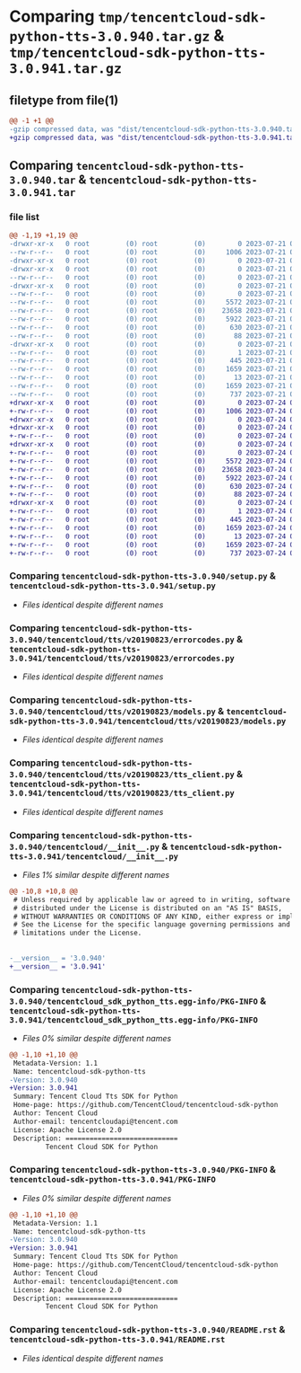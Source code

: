 # Comparing `tmp/tencentcloud-sdk-python-tts-3.0.940.tar.gz` & `tmp/tencentcloud-sdk-python-tts-3.0.941.tar.gz`

## filetype from file(1)

```diff
@@ -1 +1 @@
-gzip compressed data, was "dist/tencentcloud-sdk-python-tts-3.0.940.tar", last modified: Fri Jul 21 00:55:16 2023, max compression
+gzip compressed data, was "dist/tencentcloud-sdk-python-tts-3.0.941.tar", last modified: Mon Jul 24 00:47:30 2023, max compression
```

## Comparing `tencentcloud-sdk-python-tts-3.0.940.tar` & `tencentcloud-sdk-python-tts-3.0.941.tar`

### file list

```diff
@@ -1,19 +1,19 @@
-drwxr-xr-x   0 root         (0) root         (0)        0 2023-07-21 00:55:16.000000 tencentcloud-sdk-python-tts-3.0.940/
--rw-r--r--   0 root         (0) root         (0)     1006 2023-07-21 00:55:16.000000 tencentcloud-sdk-python-tts-3.0.940/setup.py
-drwxr-xr-x   0 root         (0) root         (0)        0 2023-07-21 00:55:16.000000 tencentcloud-sdk-python-tts-3.0.940/tencentcloud/
-drwxr-xr-x   0 root         (0) root         (0)        0 2023-07-21 00:55:16.000000 tencentcloud-sdk-python-tts-3.0.940/tencentcloud/tts/
--rw-r--r--   0 root         (0) root         (0)        0 2023-07-21 00:55:16.000000 tencentcloud-sdk-python-tts-3.0.940/tencentcloud/tts/__init__.py
-drwxr-xr-x   0 root         (0) root         (0)        0 2023-07-21 00:55:16.000000 tencentcloud-sdk-python-tts-3.0.940/tencentcloud/tts/v20190823/
--rw-r--r--   0 root         (0) root         (0)        0 2023-07-21 00:55:16.000000 tencentcloud-sdk-python-tts-3.0.940/tencentcloud/tts/v20190823/__init__.py
--rw-r--r--   0 root         (0) root         (0)     5572 2023-07-21 00:55:16.000000 tencentcloud-sdk-python-tts-3.0.940/tencentcloud/tts/v20190823/errorcodes.py
--rw-r--r--   0 root         (0) root         (0)    23658 2023-07-21 00:55:16.000000 tencentcloud-sdk-python-tts-3.0.940/tencentcloud/tts/v20190823/models.py
--rw-r--r--   0 root         (0) root         (0)     5922 2023-07-21 00:55:16.000000 tencentcloud-sdk-python-tts-3.0.940/tencentcloud/tts/v20190823/tts_client.py
--rw-r--r--   0 root         (0) root         (0)      630 2023-07-21 00:55:16.000000 tencentcloud-sdk-python-tts-3.0.940/tencentcloud/__init__.py
--rw-r--r--   0 root         (0) root         (0)       88 2023-07-21 00:55:16.000000 tencentcloud-sdk-python-tts-3.0.940/setup.cfg
-drwxr-xr-x   0 root         (0) root         (0)        0 2023-07-21 00:55:16.000000 tencentcloud-sdk-python-tts-3.0.940/tencentcloud_sdk_python_tts.egg-info/
--rw-r--r--   0 root         (0) root         (0)        1 2023-07-21 00:55:16.000000 tencentcloud-sdk-python-tts-3.0.940/tencentcloud_sdk_python_tts.egg-info/dependency_links.txt
--rw-r--r--   0 root         (0) root         (0)      445 2023-07-21 00:55:16.000000 tencentcloud-sdk-python-tts-3.0.940/tencentcloud_sdk_python_tts.egg-info/SOURCES.txt
--rw-r--r--   0 root         (0) root         (0)     1659 2023-07-21 00:55:16.000000 tencentcloud-sdk-python-tts-3.0.940/tencentcloud_sdk_python_tts.egg-info/PKG-INFO
--rw-r--r--   0 root         (0) root         (0)       13 2023-07-21 00:55:16.000000 tencentcloud-sdk-python-tts-3.0.940/tencentcloud_sdk_python_tts.egg-info/top_level.txt
--rw-r--r--   0 root         (0) root         (0)     1659 2023-07-21 00:55:16.000000 tencentcloud-sdk-python-tts-3.0.940/PKG-INFO
--rw-r--r--   0 root         (0) root         (0)      737 2023-07-21 00:55:16.000000 tencentcloud-sdk-python-tts-3.0.940/README.rst
+drwxr-xr-x   0 root         (0) root         (0)        0 2023-07-24 00:47:30.000000 tencentcloud-sdk-python-tts-3.0.941/
+-rw-r--r--   0 root         (0) root         (0)     1006 2023-07-24 00:47:29.000000 tencentcloud-sdk-python-tts-3.0.941/setup.py
+drwxr-xr-x   0 root         (0) root         (0)        0 2023-07-24 00:47:30.000000 tencentcloud-sdk-python-tts-3.0.941/tencentcloud/
+drwxr-xr-x   0 root         (0) root         (0)        0 2023-07-24 00:47:30.000000 tencentcloud-sdk-python-tts-3.0.941/tencentcloud/tts/
+-rw-r--r--   0 root         (0) root         (0)        0 2023-07-24 00:47:29.000000 tencentcloud-sdk-python-tts-3.0.941/tencentcloud/tts/__init__.py
+drwxr-xr-x   0 root         (0) root         (0)        0 2023-07-24 00:47:30.000000 tencentcloud-sdk-python-tts-3.0.941/tencentcloud/tts/v20190823/
+-rw-r--r--   0 root         (0) root         (0)        0 2023-07-24 00:47:29.000000 tencentcloud-sdk-python-tts-3.0.941/tencentcloud/tts/v20190823/__init__.py
+-rw-r--r--   0 root         (0) root         (0)     5572 2023-07-24 00:47:29.000000 tencentcloud-sdk-python-tts-3.0.941/tencentcloud/tts/v20190823/errorcodes.py
+-rw-r--r--   0 root         (0) root         (0)    23658 2023-07-24 00:47:29.000000 tencentcloud-sdk-python-tts-3.0.941/tencentcloud/tts/v20190823/models.py
+-rw-r--r--   0 root         (0) root         (0)     5922 2023-07-24 00:47:29.000000 tencentcloud-sdk-python-tts-3.0.941/tencentcloud/tts/v20190823/tts_client.py
+-rw-r--r--   0 root         (0) root         (0)      630 2023-07-24 00:47:29.000000 tencentcloud-sdk-python-tts-3.0.941/tencentcloud/__init__.py
+-rw-r--r--   0 root         (0) root         (0)       88 2023-07-24 00:47:30.000000 tencentcloud-sdk-python-tts-3.0.941/setup.cfg
+drwxr-xr-x   0 root         (0) root         (0)        0 2023-07-24 00:47:30.000000 tencentcloud-sdk-python-tts-3.0.941/tencentcloud_sdk_python_tts.egg-info/
+-rw-r--r--   0 root         (0) root         (0)        1 2023-07-24 00:47:30.000000 tencentcloud-sdk-python-tts-3.0.941/tencentcloud_sdk_python_tts.egg-info/dependency_links.txt
+-rw-r--r--   0 root         (0) root         (0)      445 2023-07-24 00:47:30.000000 tencentcloud-sdk-python-tts-3.0.941/tencentcloud_sdk_python_tts.egg-info/SOURCES.txt
+-rw-r--r--   0 root         (0) root         (0)     1659 2023-07-24 00:47:30.000000 tencentcloud-sdk-python-tts-3.0.941/tencentcloud_sdk_python_tts.egg-info/PKG-INFO
+-rw-r--r--   0 root         (0) root         (0)       13 2023-07-24 00:47:30.000000 tencentcloud-sdk-python-tts-3.0.941/tencentcloud_sdk_python_tts.egg-info/top_level.txt
+-rw-r--r--   0 root         (0) root         (0)     1659 2023-07-24 00:47:30.000000 tencentcloud-sdk-python-tts-3.0.941/PKG-INFO
+-rw-r--r--   0 root         (0) root         (0)      737 2023-07-24 00:47:29.000000 tencentcloud-sdk-python-tts-3.0.941/README.rst
```

### Comparing `tencentcloud-sdk-python-tts-3.0.940/setup.py` & `tencentcloud-sdk-python-tts-3.0.941/setup.py`

 * *Files identical despite different names*

### Comparing `tencentcloud-sdk-python-tts-3.0.940/tencentcloud/tts/v20190823/errorcodes.py` & `tencentcloud-sdk-python-tts-3.0.941/tencentcloud/tts/v20190823/errorcodes.py`

 * *Files identical despite different names*

### Comparing `tencentcloud-sdk-python-tts-3.0.940/tencentcloud/tts/v20190823/models.py` & `tencentcloud-sdk-python-tts-3.0.941/tencentcloud/tts/v20190823/models.py`

 * *Files identical despite different names*

### Comparing `tencentcloud-sdk-python-tts-3.0.940/tencentcloud/tts/v20190823/tts_client.py` & `tencentcloud-sdk-python-tts-3.0.941/tencentcloud/tts/v20190823/tts_client.py`

 * *Files identical despite different names*

### Comparing `tencentcloud-sdk-python-tts-3.0.940/tencentcloud/__init__.py` & `tencentcloud-sdk-python-tts-3.0.941/tencentcloud/__init__.py`

 * *Files 1% similar despite different names*

```diff
@@ -10,8 +10,8 @@
 # Unless required by applicable law or agreed to in writing, software
 # distributed under the License is distributed on an "AS IS" BASIS,
 # WITHOUT WARRANTIES OR CONDITIONS OF ANY KIND, either express or implied.
 # See the License for the specific language governing permissions and
 # limitations under the License.
 
 
-__version__ = '3.0.940'
+__version__ = '3.0.941'
```

### Comparing `tencentcloud-sdk-python-tts-3.0.940/tencentcloud_sdk_python_tts.egg-info/PKG-INFO` & `tencentcloud-sdk-python-tts-3.0.941/tencentcloud_sdk_python_tts.egg-info/PKG-INFO`

 * *Files 0% similar despite different names*

```diff
@@ -1,10 +1,10 @@
 Metadata-Version: 1.1
 Name: tencentcloud-sdk-python-tts
-Version: 3.0.940
+Version: 3.0.941
 Summary: Tencent Cloud Tts SDK for Python
 Home-page: https://github.com/TencentCloud/tencentcloud-sdk-python
 Author: Tencent Cloud
 Author-email: tencentcloudapi@tencent.com
 License: Apache License 2.0
 Description: ============================
         Tencent Cloud SDK for Python
```

### Comparing `tencentcloud-sdk-python-tts-3.0.940/PKG-INFO` & `tencentcloud-sdk-python-tts-3.0.941/PKG-INFO`

 * *Files 0% similar despite different names*

```diff
@@ -1,10 +1,10 @@
 Metadata-Version: 1.1
 Name: tencentcloud-sdk-python-tts
-Version: 3.0.940
+Version: 3.0.941
 Summary: Tencent Cloud Tts SDK for Python
 Home-page: https://github.com/TencentCloud/tencentcloud-sdk-python
 Author: Tencent Cloud
 Author-email: tencentcloudapi@tencent.com
 License: Apache License 2.0
 Description: ============================
         Tencent Cloud SDK for Python
```

### Comparing `tencentcloud-sdk-python-tts-3.0.940/README.rst` & `tencentcloud-sdk-python-tts-3.0.941/README.rst`

 * *Files identical despite different names*

